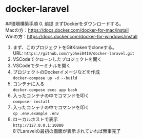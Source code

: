 # docker-laravel
##環境構築手順
0. 前提
  まずDockerをダウンロードする。  
  Macの方：https://docs.docker.com/docker-for-mac/install  
  Winの方：https://docs.docker.com/docker-for-windows/install  
1. まず、このプロジェクトをGitKrakenでcloneする。  
 URL: `https://github.com/ryohei0419/docker-laravel.git`  
2. VSCodeでクローンしたプロジェクトを開く  
3. VSCodeでターミナルを開く  
4. プロジェクトのDockerイメージなどを作成  
`docker-compose up -d --build`  
5. コンテナに入る  
`docker-compose exec app bash`  
6. 入ったコンテナの中でコマンドを叩く  
`composer install`  
7. 入ったコンテナの中でコマンドを叩く  
`cp .env.example .env`  
8. ローカルホストで表示  
`http://127.0.0.1:10080`  
8でLaravelの最初の画面が表示されていれば無事完了  
